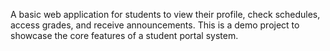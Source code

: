 A basic web application for students to view their profile, check schedules, access grades, and receive announcements. This is a demo project to showcase the core features of a student portal system.
